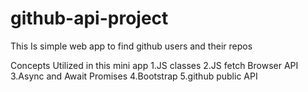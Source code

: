 # github-api-project

This Is simple web app to find github users and their repos 

Concepts Utilized in this mini app
1.JS classes
2.JS fetch Browser API
3.Async and Await Promises
4.Bootstrap
5.github public API


